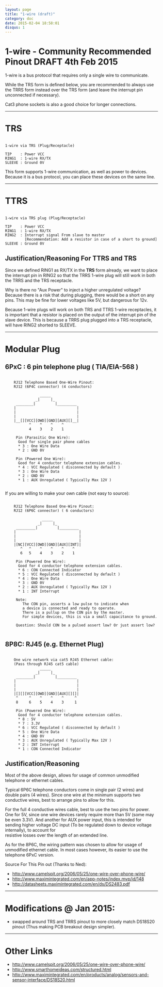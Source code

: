 ```yaml
---
layout: page
title: "1-wire (draft)"
category: doc
date: 2015-02-04 18:58:01
disqus: 1
---
```



# 1-wire - Community Recommended Pinout DRAFT 4th Feb 2015 

1-wire is a bus protocol that requires only a single wire to communicate.

While the TRS form is defined below, you are recommended to always use the TRRS form instead over the TRS form (and leave the interrupt pin unconnected if necessary).

Cat3 phone sockets is also a good choice for longer connections.

-------------------

# TRS


```ascii-diagram

1-wire via TRS (Plug/Receptacle)

TIP    : Power VCC
RING1  : 1-wire RX/TX
SLEEVE : Ground 0V

```

This form supports 1-wire communication, as well as power to devices. Because it is a bus protocol, you can place these devices on the same line. 

--------------------------------

# TTRS

```ascii-diagram

1-wire via TRS plug (Plug/Receptacle)

TIP    : Power VCC
RING1  : 1-wire RX/TX
RING2  : Interrupt signal From slave to master
         [Recommendation: Add a resistor in case of a short to ground]
SLEEVE : Ground 0V

```

## Justification/Reasoning For TTRS and TRS

Since we defined RING1 as RX/TX in the **TRS** form already, we want to place the interrupt pin in RING2 so that the TRRS 1-wire plug will still work in both the TRRS and the TRS receptacle. 

Why is there no "Aux Power" to inject a higher unregulated voltage? Because there is a risk that during plugging, there would be a short on any pins. This may be fine for lower voltages like 5V, but dangerous for 12v.

Because 1-wire plugs will work on both TRS and TTRS 1-wire receptacles, it is important that a resistor is placed on the output of the interrupt pin of the slave device. 
This is because a TRRS plug plugged into a TRS receptacle, will have RING2 shorted to SLEEVE. 

---------------------------


# Modular Plug

## 6PxC : 6 pin telephone plug ( TIA/EIA-568 )



```ascii-diagram

	RJ12 Telephone Based One-Wire Pinout:
	RJ12 (6P4C connector) (4 conductors)
	
	            _____
	          _|     |_
	 ________|         |_________
	|                            |
	|                            |
	|                            |
	|__[][VCC][OWD][GND][AUX][]__|
	       ^    ^    ^    ^ 
	       4    3    2    1 

	 Pin (Parasitic One Wire):
	  Good for single pair phone cables
	  * 3 : One Wire Data
	  * 2 : GND 0V

	 Pin (Powered One Wire):
	  Good for 4 conductor telephone extension cables.
	  * 4 : VCC Regulated ( disconnected by default )
	  * 3 : One Wire Data
	  * 2 : GND 0V
	  * 1 : AUX Unregulated ( Typically Max 12V )
	  
```

If you are willing to make your own cable (not easy to source):

```ascii-diagram

	RJ12 Telephone Based One-Wire Pinout:
	RJ12 (6P6C connector) ( 6 conductors)
	
	             _____
	           _|     |_
	 _________|         |_________
	|                             |
	|                             |
	|                             |
	|[NC][VCC][OWD][GND][AUX][INT]|
	   ^   ^    ^    ^    ^    ^ 
	   6   5    4    3    2    1 

	 Pin (Powered One Wire):
	  Good for 4 conductor telephone extension cables.
	  * 6 : CON Connected Indicator
	  * 5 : VCC Regulated ( disconnected by default )
	  * 4 : One Wire Data
	  * 3 : GND 0V
	  * 2 : AUX Unregulated ( Typically Max 12V )
	  * 1 : INT Interrupt
	  
	 Note: 
		The CON pin, asserts a low pulse to indicate when 
		a device is connected and ready to operate.
		There is a pullup on the CON pin by the master. 
		For simple devices, this is via a small capacitance to ground.

	 Question: Should CON be a pulsed assert low? Or just assert low? 
	 
```


## 8P8C: RJ45 (e.g. Ethernet Plug)

```ascii-diagram

	One wire network via cat5 RJ45 Ethernet cable:
	(Pass through RJ45 cat5 cable)
	            _____
	          _|     |_
	 ________|         |_________
	|                            |
	|                            |
	|                            |
	|[][][VCC][OWD][GND][AUX][][]|
	 ^     ^    ^    ^    ^     ^
	 8     6    5    4    3     1

	 Pin (Powered One Wire):
	  Good for 4 conductor telephone extension cables.
	  * 8 : 5V
	  * 7 : 3.3V
	  * 6 : VCC Regulated ( disconnected by default )
	  * 5 : One Wire Data
	  * 4 : GND 0V
	  * 3 : AUX Unregulated ( Typically Max 12V )
	  * 2 : INT Interrupt
	  * 1 : CON Connected Indicator
```

## Justification/Reasoning

Most of the above design, allows for usage of common unmodified telephone or ethernet cables.

Typical 6P6C telephone conductors come in single pair (2 wires) and double pairs (4 wires). 
Since one wire at the minimum supports two conductive wires, 
best to arrange pins to allow for this.

For the full 4 conductive wires cable, best to use the two pins for power. 
One for 5V, since one wire devices rarely require more than 5V (some may be even 3.3V). 
And another for AUX power input, this is intended for sending higher voltage DC input (To be regulated down to device voltage internally), to account for  
resistive losses over the length of an extended line. 

As for the 8P6C, the wiring pattern was chosen to allow for usage of unmodified ethernet cable. In most cases however, its easier to use the telephone 6PxC version.

Source For This Pin out (Thanks to Ned): 

* http://www.camelspit.org/2006/05/25/one-wire-over-phone-wire/
* http://www.maximintegrated.com/en/app-notes/index.mvp/id/148
* http://datasheets.maximintegrated.com/en/ds/DS2483.pdf

-----

# Modifications @ Jan 2015:

* swapped around TRS and TRRS pinout to more closely match DS18S20 pinout (Thus making PCB breakout design simpler).  

-----

# Other Links 

* http://www.camelspit.org/2006/05/25/one-wire-over-phone-wire/
* http://www.smarthomeideas.com/structured.html
* http://www.maximintegrated.com/en/products/analog/sensors-and-sensor-interface/DS18S20.html